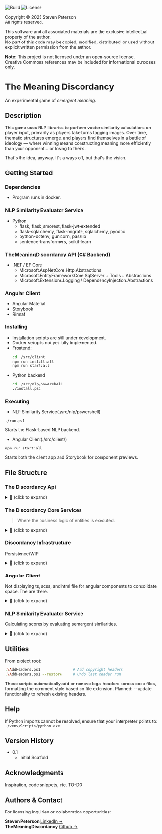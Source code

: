 ![Build](https://img.shields.io/badge/build-pending-lightgrey)
![License](https://img.shields.io/badge/license-proprietary-red)

Copyright © 2025 Steven Peterson  
All rights reserved.

This software and all associated materials are the exclusive intellectual property of the author.  
No part of this code may be copied, modified, distributed, or used without explicit written permission from the author.

**Note:** This project is not licensed under an open-source license.  
Creative Commons references may be included for informational purposes only.

# The Meaning Discordancy

An experimental game of *emergent meaning*.

## Description

This game uses NLP libraries to perform vector similarity calculations on player input, primarily as players take turns tagging images. Over time, thematic structures emerge, and players find themselves in a battle of ideology — where winning means constructing meaning more efficiently than your opponent... or losing to theirs.

That's the idea, anyway. It's a ways off, but that's the vision.

## Getting Started

### Dependencies

* Program runs in docker.

### NLP Similarity Evaluator Service
* Python
  - flask, flask_smorest, flask-jwt-extended
  - flask-sqlalchemy, flask-migrate, sqlalchemy, pyodbc
  - python-dotenv, gunicorn, passlib
  - sentence-transformers, scikit-learn

### TheMeaningDiscordancy API (C# Backend)
* .NET / EF Core
  - Microsoft.AspNetCore.Http.Abstractions
  - Microsoft.EntityFrameworkCore.SqlServer + Tools + Abstractions
  - Microsoft.Extensions.Logging / DependencyInjection.Abstractions

### Angular Client
* Angular Material
* Storybook
* Rimraf

### Installing

* Installation scripts are still under development.
* Docker setup is not yet fully implemented.
* Frontend:
  ```bash
  cd ./src/client
  npm run install:all
  npm run start:all
* Python backend  
  ```bash  
  cd ./src/nlp/powershell  
  ./install.ps1

### Executing 

* NLP Similarity Service(./src/nlp/powershell)
```
./run.ps1
```
Starts the Flask-based NLP backend.
* Angular Client(./src/client/)
```
npm run start:all
```
Starts both the client app and Storybook for component previews.

## File Structure

### The Discordancy Api

<details>
<summary>📁 (click to expand)</summary>

```plaintext
│       ├── TheMeaningDiscordancy.Api
│       │   ├── Classes
│       │   │   └── AppHostSettings.cs
│       │   ├── DiscordApi
│       │   │   ├── ConfigurationApiController.cs
│       │   │   ├── ItemApiController.cs
│       │   │   └── TagApiController.cs
│       │   ├── Extensions
│       │   │   └── StatupExtensions.cs
│       │   ├── Program.cs
│       │   ├── Properties
│       │   │   └── launchSettings.json
│       │   ├── TheMeaningDiscordancy.Api.csproj
│       │   ├── appsettings.Development.json
│       │   ├── appsettings.Local.json
│       │   └── appsettings.json
```
</details>

### The Discordancy Core Services
> Where the business logic of entities is executed.

<details>
<summary>📁 (click to expand)</summary>

```plaintext
│       ├── TheMeaningDiscordancy.Core
│       │   ├── CoreServices
│       │   │   ├── CoreStartupExtensions.cs
│       │   │   ├── Item
│       │   │   │   ├── Configuration
│       │   │   │   │   └── ItemConstants.cs
│       │   │   │   ├── Extensions
│       │   │   │   │   └── ItemStartupExtensions.cs
│       │   │   │   ├── Mapping
│       │   │   │   │   └── ItemProfile.cs
│       │   │   │   ├── Models
│       │   │   │   │   ├── Dtos
│       │   │   │   │   │   ├── Create
│       │   │   │   │   │   │   └── CreateItemDto.cs
│       │   │   │   │   │   ├── ItemDto.cs
│       │   │   │   │   │   └── Update
│       │   │   │   │   │       └── ItemUpdateDto.cs
│       │   │   │   │   ├── Entities
│       │   │   │   │   │   └── ItemEfc.cs
│       │   │   │   │   └── IItemMap.cs
│       │   │   │   ├── Repositories
│       │   │   │   │   ├── Interfaces
│       │   │   │   │   │   └── IItemRepository.cs
│       │   │   │   │   └── ItemRepository.cs
│       │   │   │   └── Services
│       │   │   │       ├── Interfaces
│       │   │   │       │   ├── IItemMappingService.cs
│       │   │   │       │   └── IItemService.cs
│       │   │   │       ├── ItemMappingService.cs
│       │   │   │       └── ItemService.cs
│       │   │   ├── Tag
│       │   │   │   ├── Configuration
│       │   │   │   │   └── TagConstants.cs
│       │   │   │   ├── Extensions
│       │   │   │   │   └── TagStartupExtensions.cs
│       │   │   │   ├── Mapping
│       │   │   │   │   └── TagProfile.cs
│       │   │   │   ├── Models
│       │   │   │   │   ├── Dtos
│       │   │   │   │   │   ├── Create
│       │   │   │   │   │   │   └── CreateTagDto.cs
│       │   │   │   │   │   └── TagDto.cs
│       │   │   │   │   ├── Entities
│       │   │   │   │   │   └── TagEfc.cs
│       │   │   │   │   └── ITagMap.cs
│       │   │   │   ├── Repositories
│       │   │   │   │   ├── Interfaces
│       │   │   │   │   │   └── ITagRepository.cs
│       │   │   │   │   └── TagRepository.cs
│       │   │   │   └── Services
│       │   │   │       ├── Interfaces
│       │   │   │       │   ├── ITagMappingService.cs
│       │   │   │       │   └── ITagService.cs
│       │   │   │       ├── TagMappingService.cs
│       │   │   │       └── TagService.cs
│       │   │   └── Utilities
│       │   │       ├── Classes
│       │   │       │   └── ImageData.cs
│       │   │       ├── Extensions
│       │   │       │   └── UtilityStartupExtensions.cs
│       │   │       └── Services
│       │   │           ├── ImageUtilityService.cs
│       │   │           └── Interfaces
│       │   │               └── IImageUtilityService.cs
│       │   ├── DiscordContext.cs
│       │   ├── Properties
│       │   │   └── launchSettings.json
│       │   ├── Results
│       │   │   ├── DiscordError.cs
│       │   │   ├── DiscordResult.cs
│       │   │   └── Error.cs
│       │   └── TheMeaningDiscordancy.Core.csproj
```
</details>

### Discordancy Infrastructure
Persistence/WIP
<details>
<summary>📁 (click to expand)</summary>

```plaintext
│       ├── TheMeaningDiscordancy.Infrastructure
│       │   ├── Classes
│       │   │   └── Interfaces
│       │   │       └── IDiscordDataEntity.cs
│       │   ├── Extensions
│       │   │   └── PersistenceStartupExtensions.cs
│       │   ├── Repositories
│       │   │   ├── DiscordRepository.cs
│       │   │   └── Interfaces
│       │   │       └── IDiscordRepository.cs
│       │   └── TheMeaningDiscordancy.Infrastructure.csproj
```
</details>

### Angular Client
Not displaying ts, scss, and html file for angular components to consolidate space. The are there.
<details>
<summary>📁 (click to expand)</summary>

```plaintext
│       ├── client
│       │   ├── README.md
│       │   ├── angular.json
│       │   ├── documentation.json
│       │   ├── package-lock.json
│       │   ├── package.json
│       │   ├── src
│       │   │   ├── app
│       │   │   │   ├── app-routing.module.ts
│       │   │   │   ├── app.module.ts
│       │   │   │   ├── constants
│       │   │   │   │   └── discord-constants.contants.ts
│       │   │   │   ├── core
│       │   │   │   │   ├── core.module.ts
│       │   │   │   │   ├── models
│       │   │   │   │   │   └── config-data.model.ts
│       │   │   │   │   └── services
│       │   │   │   │       ├── client.service.ts
│       │   │   │   │       └── config.service.ts
│       │   │   │   ├── items
│       │   │   │   │   ├── components
│       │   │   │   │   │   ├── components.module.ts
│       │   │   │   │   │   └── item-table
│       │   │   │   │   │       ├── item-table.module.ts
│       │   │   │   │   │       └── item-tile
│       │   │   │   │   ├── items.module.ts
│       │   │   │   │   ├── models
│       │   │   │   │   │   └── item.model.ts
│       │   │   │   │   └── services
│       │   │   │   │       ├── item-styles.service.ts
│       │   │   │   │       └── items.service.ts
│       │   │   │   └── shared
│       │   │   │       ├── components
│       │   │   │       │   ├── action-bar
│       │   │   │       │   ├── action-header
│       │   │   │       │   ├── components.module.ts
│       │   │   │       │   ├── file-upload
│       │   │   │       │   ├── icon-button
│       │   │   │       │   └── modal
│       │   │   │       ├── layout
│       │   │   │       │   ├── footer
│       │   │   │       │   ├── header
│       │   │   │       │   ├── home
│       │   │   │       │   ├── layout.module.ts
│       │   │   │       │   └── sidebar
│       │   │   │       ├── models
│       │   │   │       │   ├── config-data.model.ts
│       │   │   │       │   └── modal-data.model.ts
│       │   │   │       ├── pipes
│       │   │   │       │   └── normalize-url.pipe.ts
│       │   │   │       ├── services
│       │   │   │       │   ├── modal.service.ts
│       │   │   │       │   └── styles.service.ts
│       │   │   │       └── shared.module.ts
│       │   │   ├── assets
│       │   │   ├── index.html
│       │   │   ├── main.ts
│       │   │   ├── stories
│       │   │   ├── styles
│       │   │   │   ├── main.scss
│       │   │   │   └── mixins
│       │   │   │       ├── _components.scss
│       │   │   │       ├── _detail.scss
│       │   │   │       ├── _layout.scss
│       │   │   │       ├── components
│       │   │   │       │   ├── _display-components.scss
│       │   │   │       │   ├── _image-components.scss
│       │   │   │       │   └── components.scss
│       │   │   │       └── mixins.scss
│       │   │   └── styles.scss
│       │   ├── tsconfig.app.json
│       │   └── tsconfig.json
```
</details>

### NLP Similarity Evaluator Service
Calculating scores by evaluating semergent similarities.
<details>
<summary>📁 (click to expand)</summary>

```plaintext
│       └── nlp
│           ├── Dockerfile
│           ├── __init__.py
│           ├── app.py
│           ├── powershell
│           │   ├── install.ps1
│           │   ├── reinstall.ps1
│           │   └── run.ps1
│           ├── requirements.txt
│           ├── resources
│           │   ├── __init__.py
│           │   └── tag_resource.py
│           └── schemas
│               ├── __init__.py
│               └── tag_schema.py
```
</details>

## Utilities

From project root:
```bash
.\AddHeaders.ps1               # Add copyright headers
.\AddHeaders.ps1 --restore     # Undo last header run
```
These scripts automatically add or remove legal headers across code files, formatting the comment style based on file extension.
Planned: --update functionality to refresh existing headers.

## Help

If Python imports cannot be resolved, ensure that your interpreter points to:
`./venv/Scripts/python.exe`

## Version History

* 0.1
    * Initial Scaffold

## Acknowledgments

Inspiration, code snippets, etc.
TO-DO

## Authors & Contact
For licensing inquiries or collaboration opportunities:

**Steven Peterson**  [LinkedIn →](https://www.linkedin.com/in/steven-peterson7405926/)  
**TheMeaningDiscordancy** [Github →](https://github.com/peterss7/The-Meaning-Discordancy)  